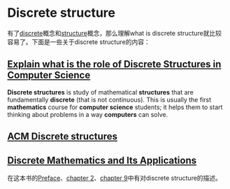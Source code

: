 # Discrete structure

有了[discrete](../What-is-discrete-math/Discrete-math.md)概念和[structure](./Structure.md)概念，那么理解what is discrete structure就比较容易了。下面是一些关于discrete structure的内容：



## [Explain what is the role of Discrete Structures in Computer Science](https://www.quora.com/Explain-what-is-the-role-of-Discrete-Structures-in-Computer-Science#:~:text=)

**Discrete structures** is study of mathematical **structures** that are fundamentally **discrete** (that is not continuous). This is usually the first **mathematics** course for **computer science** students; it helps them to start thinking about problems in a way **computers** can solve.



## [ACM Discrete structures](http://wiki.acm.org/cs2001/index.php?title=Discrete_structures)



## [Discrete Mathematics and Its Applications](https://www.amazon.com/Discrete-Mathematics-Applications-Kenneth-Rosen/dp/125967651X)

在这本书的[Preface](../Book-Discrete-Mathematics-and-Its-Applications/Preface.md)、[chapter 2](../Book-Discrete-Mathematics-and-Its-Applications/Chapter-2-Basic-Structures/index.md)、[chapter 9](../Book-Discrete-Mathematics-and-Its-Applications/Chapter-9-Relations/index.md)中有对discrete structure的描述。

